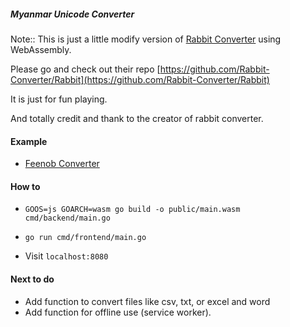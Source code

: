 ##### Myanmar Unicode Converter

Note:: This is just a little modify version of  [Rabbit Converter](https://www.rabbit-converter.org/Rabbit) <a href="" target="_blank"></a> using WebAssembly.

Please go and check out their repo [https://github.com/Rabbit-Converter/Rabbit](https://github.com/Rabbit-Converter/Rabbit)

It is just for fun playing.

And totally credit and thank to the creator of rabbit converter.

#### Example
- [Feenob Converter](https://converter.feenob.xyz)

#### How to
- `GOOS=js GOARCH=wasm go build -o public/main.wasm cmd/backend/main.go`

- `go run cmd/frontend/main.go`

- Visit `localhost:8080`

#### Next to do
- Add function to convert files like csv, txt, or excel and word
- Add function for offline use (service worker).


